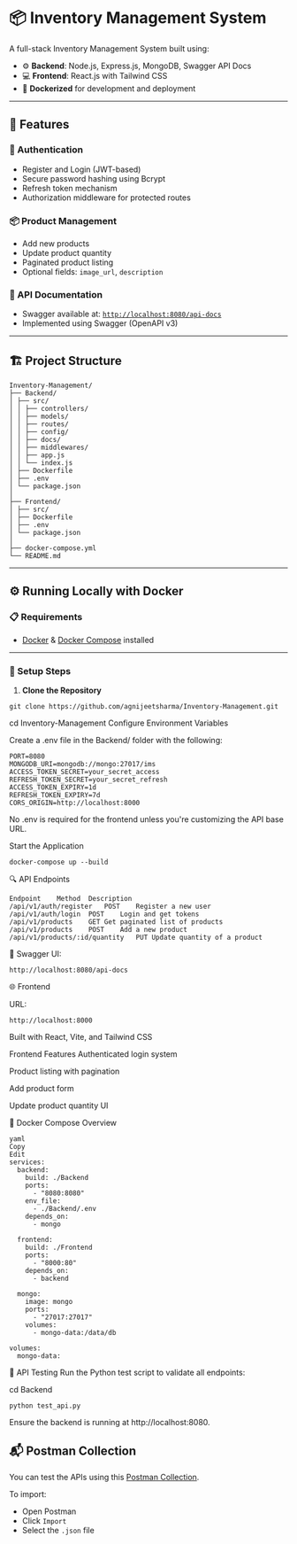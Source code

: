 # 📦 Inventory Management System

A full-stack Inventory Management System built using:

- ⚙️ **Backend**: Node.js, Express.js, MongoDB, Swagger API Docs
- 💻 **Frontend**: React.js with Tailwind CSS
- 🐳 **Dockerized** for development and deployment

---

## 🚀 Features

### 🔐 Authentication
- Register and Login (JWT-based)
- Secure password hashing using Bcrypt
- Refresh token mechanism
- Authorization middleware for protected routes

### 📦 Product Management
- Add new products
- Update product quantity
- Paginated product listing
- Optional fields: `image_url`, `description`

### 📄 API Documentation
- Swagger available at: [`http://localhost:8080/api-docs`](http://localhost:8080/api-docs)
- Implemented using Swagger (OpenAPI v3)

---

## 🏗️ Project Structure
```
Inventory-Management/
├── Backend/
│ ├── src/
│ │ ├── controllers/
│ │ ├── models/
│ │ ├── routes/
│ │ ├── config/
│ │ ├── docs/
│ │ ├── middlewares/
│ │ ├── app.js
│ │ └── index.js
│ ├── Dockerfile
│ ├── .env
│ └── package.json
│
├── Frontend/
│ ├── src/
│ ├── Dockerfile
│ ├── .env
│ └── package.json
│
├── docker-compose.yml
└── README.md
```


---

## ⚙️ Running Locally with Docker

### 📋 Requirements
- [Docker](https://www.docker.com/) & [Docker Compose](https://docs.docker.com/compose/) installed

---

### 🧭 Setup Steps

1. **Clone the Repository**


```
git clone https://github.com/agnijeetsharma/Inventory-Management.git
```
cd Inventory-Management
Configure Environment Variables

Create a .env file in the Backend/ folder with the following:

```
PORT=8080
MONGODB_URI=mongodb://mongo:27017/ims
ACCESS_TOKEN_SECRET=your_secret_access
REFRESH_TOKEN_SECRET=your_secret_refresh
ACCESS_TOKEN_EXPIRY=1d
REFRESH_TOKEN_EXPIRY=7d
CORS_ORIGIN=http://localhost:8000
```
No .env is required for the frontend unless you're customizing the API base URL.

Start the Application

```
docker-compose up --build
```
🔍 API Endpoints
```
Endpoint	Method	Description
/api/v1/auth/register	POST	Register a new user
/api/v1/auth/login	POST	Login and get tokens
/api/v1/products	GET	Get paginated list of products
/api/v1/products	POST	Add a new product
/api/v1/products/:id/quantity	PUT	Update quantity of a product
```

📘 Swagger UI:
```
http://localhost:8080/api-docs
```

🌐 Frontend

URL:
```
http://localhost:8000
```

Built with React, Vite, and Tailwind CSS

Frontend Features
Authenticated login system

Product listing with pagination

Add product form

Update product quantity UI

🐳 Docker Compose Overview
```
yaml
Copy
Edit
services:
  backend:
    build: ./Backend
    ports:
      - "8080:8080"
    env_file:
      - ./Backend/.env
    depends_on:
      - mongo

  frontend:
    build: ./Frontend
    ports:
      - "8000:80"
    depends_on:
      - backend

  mongo:
    image: mongo
    ports:
      - "27017:27017"
    volumes:
      - mongo-data:/data/db

volumes:
  mongo-data:
```
🧪 API Testing
Run the Python test script to validate all endpoints:


cd Backend
```
python test_api.py
```
Ensure the backend is running at http://localhost:8080.

## 📬 Postman Collection

You can test the APIs using this [Postman Collection](./docs/Inventory%20Management%20API..postman_collection.json).


To import:
- Open Postman
- Click `Import`
- Select the `.json` file

